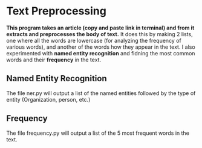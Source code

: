 <h1>Text Preprocessing</h1>

**This program takes an article (copy and paste link in terminal) and from it extracts and preprocesses the body of text.** It does this by making 2 lists, one where all the words are lowercase (for analyzing the frequency of various words), and another of the words how they appear in the text. I also experimented with **named entity recognition** and fidning the most common words and their **frequency** in the text.

<h2>Named Entity Recognition</h2>
The file ner.py will output a list of the named entities followed by the type of entity (Organization, person, etc.)

<h2>Frequency</h2>
The file frequency.py will output a list of the 5 most frequent words in the text.

